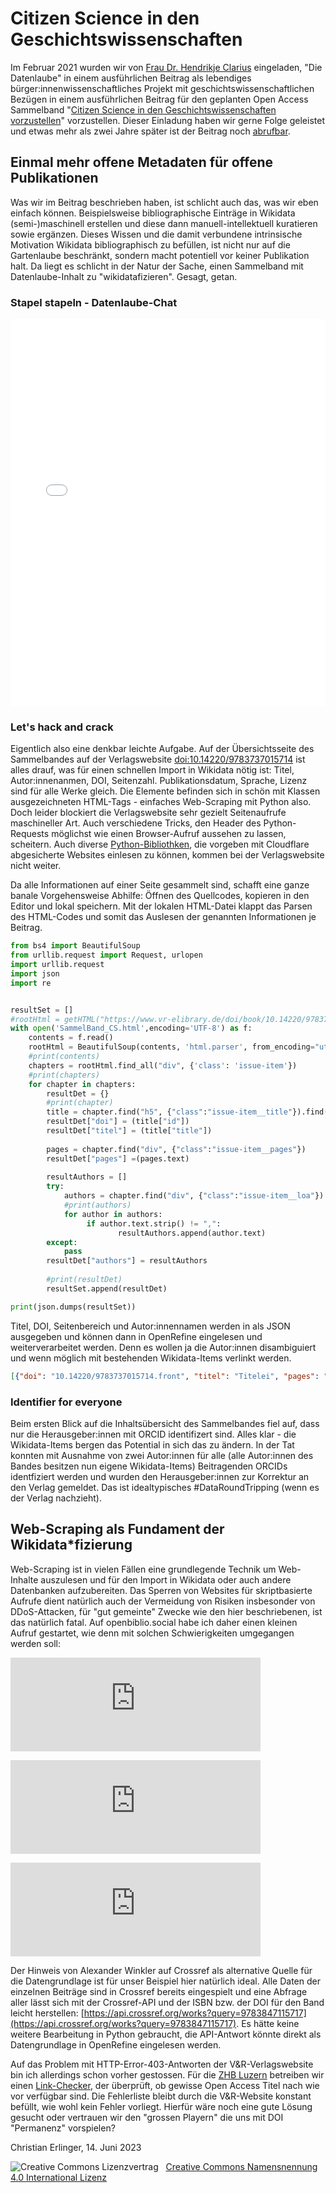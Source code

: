 # Citizen Science in den Geschichtswissenschaften

Im Februar 2021 wurden wir von [Frau Dr. Hendrikje Clarius](https://www.wikidata.org/wiki/Q111568731) eingeladen, "Die Datenlaube" in einem ausführlichen Beitrag als lebendiges bürger:innenwissenschaftliches Projekt mit geschichtswissenschaftlichen Bezügen in einem ausführlichen Beitrag für den geplanten Open Access Sammelband "[Citizen Science in den Geschichtswissenschaften vorzustellen](https://doi.org/10.14220/9783737015714)" vorzustellen. Dieser Einladung haben wir gerne Folge geleistet und etwas mehr als zwei Jahre später ist der Beitrag noch [abrufbar](https://doi.org/10.14220/9783737015714.163).

## Einmal mehr offene Metadaten für offene Publikationen

Was wir im Beitrag beschrieben haben, ist schlicht auch das, was wir eben einfach können. Beispielsweise bibliographische Einträge in Wikidata (semi-)maschinell erstellen und diese dann manuell-intellektuell kuratieren sowie ergänzen. Dieses Wissen und die damit verbundene intrinsische Motivation Wikidata bibliographisch zu befüllen, ist nicht nur auf die Gartenlaube beschränkt, sondern macht potentiell vor keiner Publikation halt. Da liegt es schlicht in der Natur der Sache, einen Sammelband mit Datenlaube-Inhalt zu "wikidatafizieren". Gesagt, getan. 

### Stapel stapeln - Datenlaube-Chat

<iframe src="Citizen Science in den Geschichtswissenschaften Chatprotokoll.html"  style="width: 100%; height: 620px; border: none;"></iframe>

### Let's hack and crack

Eigentlich also eine denkbar leichte Aufgabe. Auf der Übersichtsseite des Sammelbandes auf der Verlagswebsite <a href="https://www.vr-elibrary.de/doi/book/10.14220/9783737015714">doi:10.14220/9783737015714</a> ist alles drauf, was für einen schnellen Import in Wikidata nötig ist: Titel, Autor:innenanmen, DOI, Seitenzahl. Publikationsdatum, Sprache, Lizenz sind für alle Werke gleich. Die Elemente befinden sich in schön mit Klassen ausgezeichneten HTML-Tags - einfaches Web-Scraping mit Python also. Doch leider blockiert die Verlagswebsite sehr gezielt Seitenaufrufe maschineller Art. Auch verschiedene Tricks, den Header des Python-Requests möglichst wie einen Browser-Aufruf aussehen zu lassen, scheitern. Auch diverse [Python-Bibliothken](https://www.zenrows.com/blog/bypass-cloudflare-python), die vorgeben mit Cloudflare abgesicherte Websites einlesen zu können, kommen bei der Verlagswebsite nicht weiter. 

Da alle Informationen auf einer Seite gesammelt sind, schafft eine ganze banale Vorgehensweise Abhilfe: Öffnen des Quellcodes, kopieren in den Editor und lokal speichern. Mit der lokalen HTML-Datei klappt das Parsen des HTML-Codes und somit das Auslesen der genannten Informationen je Beitrag. 

```python
from bs4 import BeautifulSoup
from urllib.request import Request, urlopen
import urllib.request
import json
import re


resultSet = []
#rootHtml = getHTML("https://www.vr-elibrary.de/doi/book/10.14220/9783737015714#d135550e1313")
with open('SammelBand_CS.html',encoding='UTF-8') as f:
    contents = f.read()
    rootHtml = BeautifulSoup(contents, 'html.parser', from_encoding="utf-8")
    #print(contents)
    chapters = rootHtml.find_all("div", {'class': 'issue-item'})
    #print(chapters)
    for chapter in chapters:
        resultDet = {}
        #print(chapter)
        title = chapter.find("h5", {"class":"issue-item__title"}).find("a")
        resultDet["doi"] = (title["id"])
        resultDet["titel"] = (title["title"])
        
        pages = chapter.find("div", {"class":"issue-item__pages"})
        resultDet["pages"] =(pages.text)
        
        resultAuthors = []
        try:
            authors = chapter.find("div", {"class":"issue-item__loa"}).find_all("span")
            #print(authors)
            for author in authors:
                 if author.text.strip() != ",":
                        resultAuthors.append(author.text)
        except:
            pass
        resultDet["authors"] = resultAuthors
        
        #print(resultDet)
        resultSet.append(resultDet)

print(json.dumps(resultSet))
```

Titel, DOI, Seitenbereich und Autor:innennamen werden in als JSON ausgegeben und können dann in OpenRefine eingelesen und weiterverarbeitet werden. Denn es wollen ja die Autor:innen disambiguiert und wenn möglich mit bestehenden Wikidata-Items verlinkt werden. 

```json
[{"doi": "10.14220/9783737015714.front", "titel": "Titelei", "pages": "pp 1\u20134", "authors": []}, {"doi": "10.14220/9783737015714.toc", "titel": "Inhalt", "pages": "pp 5\u20136", "authors": []}, {"doi": "10.14220/9783737015714.7", "titel": "Citizen Science in den Geschichtswissenschaften aus methodischer       Perspektive: Zur Einf\u00fchrung", "pages": "pp 7\u201322", "authors": ["Ren\u00e9 Smolarski", "Hendrikje Carius", "Martin Prell"]}, {"doi": "10.14220/9783737015714.23", "titel": "Wie realistisch sind die Erwartungen an Citizen Science", "pages": "pp 23\u201340", "authors": ["Kristin Oswald"]}, {"doi": "10.14220/9783737015714.41", "titel": "Vom Crowdsourcing zu Co-Design", "pages": "pp 41\u201368", "authors": ["Tobias Hodel", "Christa Schneider"]}, {"doi": "10.14220/9783737015714.69", "titel": "Ber\u00fccksichtigung von Data-Literacy-Kompetenzen", "pages": "pp 69\u201390", "authors": ["Marina Lemaire", "Yvonne Rommelfanger"]}, {"doi": "10.14220/9783737015714.91", "titel": "Heimatforscher, Citizen Science und/oder Digital History?", "pages": "pp 91\u2013108", "authors": ["Katrin Moeller", "Moritz M\u00fcller"]}, {"doi": "10.14220/9783737015714.109", "titel": "Mehr als Zacken z\u00e4hlen?", "pages": "pp 109\u2013124", "authors": ["Ren\u00e9 Smolarski"]}, {"doi": "10.14220/9783737015714.125", "titel": "Vom Zettel zum Datensatz. Flurnamenforschung in Th\u00fcringen", "pages": "pp 125\u2013142", "authors": ["Barbara Aehnlich", "Petra Kunze"]}, {"doi": "10.14220/9783737015714.143", "titel": "Kultur und Geschichte Sachsens offen und kollaborativ erforschen", "pages": "pp 143\u2013162", "authors": ["Martin Munke"]}, {"doi": "10.14220/9783737015714.163", "titel": "Die Datenlaube \u2013 Citizen Science & digitale historische Hilfswissenschaft", "pages": "pp 163\u2013186", "authors": ["Jens Bemme", "Christian Erlinger"]}, {"doi": "10.14220/9783737015714.187", "titel": "Mythenbeschleuniger Oral History", "pages": "pp 187\u2013204", "authors": ["Elfi Vomberg"]}, {"doi": "10.14220/9783737015714.205", "titel": "Verderben viele K\u00f6che den Brei?", "pages": "pp 205\u2013222", "authors": ["Michael Brauer", "Marlene Ernst"]}, {"doi": "10.14220/9783737015714.223", "titel": "Crowdsourcing und Citizen Science mit Transkribus", "pages": "pp 223\u2013240", "authors": ["G\u00fcnter M\u00fchlberger", "Gerhard Siegl", "Kurt Scharr"]}, {"doi": "10.14220/9783737015714.241", "titel": "Keine Selbstverst\u00e4ndlichkeit: Citizen Science auf der FactGrid                               Wikibase-Plattform", "pages": "pp 241\u2013264", "authors": ["Olaf Simons"]}, {"doi": "10.14220/9783737015714.265", "titel": "Autorinnen- und Autorenverzeichnis", "pages": "pp 265\u2013269", "authors": []}]
```

### Identifier for everyone

Beim ersten Blick auf die Inhaltsübersicht des Sammelbandes fiel auf, dass nur die Herausgeber:innen mit ORCID identifizert sind. Alles klar - die Wikidata-Items bergen das Potential in sich das zu ändern. In der Tat konnten mit Ausnahme von zwei Autor:innen für alle (alle Autor:innen des Bandes besitzen nun eigene Wikidata-Items) Beitragenden ORCIDs identfiziert werden und wurden den Herausgeber:innen zur Korrektur an den Verlag gemeldet. Das ist idealtypisches #DataRoundTripping  (wenn es der Verlag nachzieht).


## Web-Scraping als Fundament der Wikidata*fizierung

Web-Scraping ist in vielen Fällen eine grundlegende Technik um Web-Inhalte auszulesen und für den Import in Wikidata oder auch andere Datenbanken aufzubereiten. Das Sperren von Websites für skriptbasierte Aufrufe dient natürlich auch der Vermeidung von Risiken insbesonder von DDoS-Attacken, für "gut gemeinte" Zwecke wie den hier beschriebenen, ist das natürlich fatal. Auf openbiblio.social habe ich daher einen kleinen Aufruf gestartet, wie denn mit solchen Schwierigkeiten umgegangen werden soll:

<p><iframe src="https://openbiblio.social/@librerli/110536764637831880/embed" class="mastodon-embed" style="max-width: 100%; border: 0" width="400" allowfullscreen="allowfullscreen"></iframe><script src="https://openbiblio.social/embed.js" async="async"></script></p>
<p><iframe src="https://openbiblio.social/@awinkler/110540311017565225/embed" class="mastodon-embed" style="max-width: 100%; border: 0" width="400" allowfullscreen="allowfullscreen"></iframe><script src="https://openbiblio.social/embed.js" async="async"></script></p>
<iframe src="https://openbiblio.social/@librerli/110540884986981483/embed" class="mastodon-embed" style="max-width: 100%; border: 0" width="400" allowfullscreen="allowfullscreen"></iframe><script src="https://openbiblio.social/embed.js" async="async"></script>

Der Hinweis von Alexander Winkler auf Crossref als alternative Quelle für die Datengrundlage ist für unser Beispiel hier natürlich ideal. Alle Daten der einzelnen Beiträge sind in Crossref bereits eingespielt und eine Abfrage aller lässt sich mit der Crossref-API und der ISBN bzw. der DOI für den Band leicht herstellen: [https://api.crossref.org/works?query=9783847115717](https://api.crossref.org/works?query=9783847115717). Es hätte keine weitere Bearbeitung in Python gebraucht, die API-Antwort könnte direkt als Datengrundlage in OpenRefine eingelesen werden.

Auf das Problem mit HTTP-Error-403-Antworten der V&R-Verlagswebsite bin ich allerdings schon vorher gestossen. Für die [ZHB Luzern](https://zhbluzern.ch) betreiben wir einen [Link-Checker](https://github.com/zhbluzern/LinkChecker), der überprüft, ob gewisse Open Access Titel nach wie vor verfügbar sind. Die Fehlerliste bleibt durch die V&R-Website konstant befüllt, wie wohl kein Fehler vorliegt. Hierfür wäre noch eine gute Lösung gesucht oder vertrauen wir den "grossen Playern" die uns mit DOI "Permanenz" vorspielen?

<p>Christian Erlinger, 14. Juni 2023</p>
<img alt="Creative Commons Lizenzvertrag" style="border-width:0" src="https://i.creativecommons.org/l/by/4.0/80x15.png" />&nbsp;&nbsp;&nbsp;<a rel="license" href="http://creativecommons.org/licenses/by/4.0/">Creative Commons Namensnennung 4.0 International Lizenz</a> <a rel="license" href="http://creativecommons.org/licenses/by/4.0/"><script src="https://hypothes.is/embed.js" async></script></a>